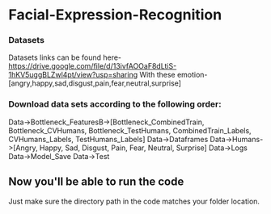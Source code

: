 # Facial-Expression-Recognition

### Datasets
Datasets links can be found here-https://drive.google.com/file/d/13ivfAOOaF8dLtiS-1hKV5uggBLZwl4pt/view?usp=sharing
With these emotion-[angry,happy,sad,disgust,pain,fear,neutral,surprise]

### Download data sets according to the following order:
Data->Bottleneck_FeaturesB->[Bottleneck_CombinedTrain, Bottleneck_CVHumans, Bottleneck_TestHumans, CombinedTrain_Labels, CVHumans_Labels, TestHumans_Labels]
Data->Dataframes
Data->Humans->[Angry, Happy, Sad, Disgust, Pain, Fear, Neutral, Surprise]
Data->Logs
Data->Model_Save
Data->Test
    
## Now you'll be able to run the code
Just make sure the directory path in the code matches your folder location.
